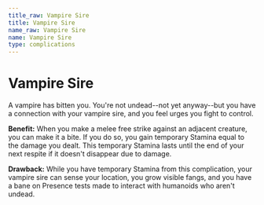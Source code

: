```yaml
---
title_raw: Vampire Sire
title: Vampire Sire
name_raw: Vampire Sire
name: Vampire Sire
type: complications
---
```


# Vampire Sire

A vampire has bitten you. You're not undead--not yet anyway--but you have a connection with your vampire sire, and you feel urges you fight to control.

**Benefit:** When you make a melee free strike against an adjacent creature, you can make it a bite. If you do so, you gain temporary Stamina equal to the damage you dealt. This temporary Stamina lasts until the end of your next respite if it doesn't disappear due to damage.

**Drawback:** While you have temporary Stamina from this complication, your vampire sire can sense your location, you grow visible fangs, and you have a bane on Presence tests made to interact with humanoids who aren't undead.
